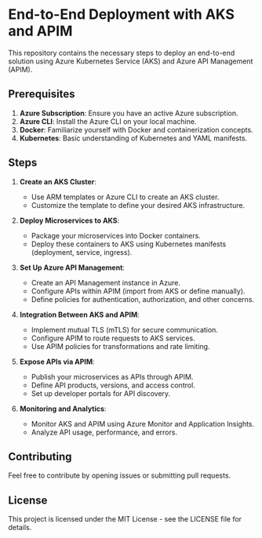 # End-to-End Deployment with AKS and APIM

This repository contains the necessary steps to deploy an end-to-end solution using Azure Kubernetes Service (AKS) and Azure API Management (APIM).

## Prerequisites

1. **Azure Subscription**: Ensure you have an active Azure subscription.
2. **Azure CLI**: Install the Azure CLI on your local machine.
3. **Docker**: Familiarize yourself with Docker and containerization concepts.
4. **Kubernetes**: Basic understanding of Kubernetes and YAML manifests.

## Steps

1. **Create an AKS Cluster**:
   - Use ARM templates or Azure CLI to create an AKS cluster.
   - Customize the template to define your desired AKS infrastructure.

2. **Deploy Microservices to AKS**:
   - Package your microservices into Docker containers.
   - Deploy these containers to AKS using Kubernetes manifests (deployment, service, ingress).

3. **Set Up Azure API Management**:
   - Create an API Management instance in Azure.
   - Configure APIs within APIM (import from AKS or define manually).
   - Define policies for authentication, authorization, and other concerns.

4. **Integration Between AKS and APIM**:
   - Implement mutual TLS (mTLS) for secure communication.
   - Configure APIM to route requests to AKS services.
   - Use APIM policies for transformations and rate limiting.

5. **Expose APIs via APIM**:
   - Publish your microservices as APIs through APIM.
   - Define API products, versions, and access control.
   - Set up developer portals for API discovery.

6. **Monitoring and Analytics**:
   - Monitor AKS and APIM using Azure Monitor and Application Insights.
   - Analyze API usage, performance, and errors.

## Contributing

Feel free to contribute by opening issues or submitting pull requests.

## License

This project is licensed under the MIT License - see the LICENSE file for details.
